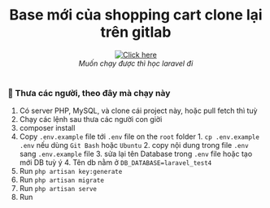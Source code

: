 <h1 align="center">Base mới của shopping cart clone lại trên gitlab</h1>

<p align="center">
<!-- <img src="https://cdn.rawgit.com/sindresorhus/awesome/d7305f38d29fed78fa85652e3a63e154dd8e8829/media/badge.svg" alt="Awesome Badge"/> -->
<a href="https://gitlab.com/dovietduc/shopping"><img src="https://cdn-icons.flaticon.com/png/512/2725/premium/2725783.png?token=exp=1639749956~hmac=c43fafa27184e245be2fcf2dbf26edd2" alt="Click here"/>
</a>
<!-- <a href="https://github.com/rahuldkjain/awesome-frontendmasters/blob/main/LICENSE">
<img src="https://img.shields.io/github/license/rahuldkjain/awesome-frontendmasters" />
</a> -->
<br>
<i>Muốn chạy được thì học laravel đi</i>
<br>
<!-- <a href="https://www.paypal.me/rahuldkjain"><img src="https://img.shields.io/badge/support-PayPal-blue?logo=PayPal&style=flat&label=Donate" alt="sponsor rahuldkjain"/>
</a>
<a href="https://www.buymeacoffee.com/rahuldkjain" target="_blank"><img src="https://cdn.buymeacoffee.com/buttons/default-orange.png" alt="Buy Me A Coffee" height="20" width="100" style="border-radius:2px" />
</a>
</p> -->

<br>

<!-- ### 🙇‍♂️ Vote of Thanks

A big shoutout to [FrontendMasters](https://github.com/FrontendMasters) for creating high quality professional courses. -->

### 🙏 Thưa các người, theo đây mà chạy này

1. Có server PHP, MySQL, và clone cái project này, hoặc pull fetch thì tuỳ
2. Chạy các lệnh sau thưa các người con giời
  1. composer install
  2. Copy `.env.example` file tới `.env` file on the ```root``` folder
    1. `cp .env.example .env` nếu dùng `Git Bash` hoặc `Ubuntu`
    2. copy nội dung trong file `.env` sang `.env.example` file
    3. sửa lại tên Database trong `.env` file hoặc tạo mới DB tuỳ ý
    4. Tên db nằm ở `DB_DATABASE=laravel_test4`
  3. Run `php artisan key:generate`
  4. Run `php artisan migrate`
  5. Run `php artisan serve`
  6. Run <a href="localhost:8000" alt="Chạy trong trình duyệt đi các ngài">

<!-- <p align="left">
<a href="https://www.paypal.me/rahuldkjain"><img src="https://img.shields.io/badge/support-PayPal-blue?logo=PayPal&style=flat-square&label=Donate" alt="sponsor rahuldkjain"/>
</a>
<a href='https://ko-fi.com/A0A81XXSX' target='_blank'><img height='23' width="100" src='https://cdn.ko-fi.com/cdn/kofi3.png?v=2' alt='Buy Coffee for rahuldkjain' />
</a>
<a href="https://www.buymeacoffee.com/rahuldkjain" target="_blank"><img src="https://cdn.buymeacoffee.com/buttons/default-orange.png" alt="Buy Me A Coffee" height="23" width="100" style="border-radius:1px" />
</p> -->
